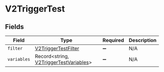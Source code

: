 # V2TriggerTest


## Fields

| Field                                                                                   | Type                                                                                    | Required                                                                                | Description                                                                             |
| --------------------------------------------------------------------------------------- | --------------------------------------------------------------------------------------- | --------------------------------------------------------------------------------------- | --------------------------------------------------------------------------------------- |
| `filter`                                                                                | [V2TriggerTestFilter](../../models/shared/v2triggertestfilter.md)                       | :heavy_minus_sign:                                                                      | N/A                                                                                     |
| `variables`                                                                             | Record<string, [V2TriggerTestVariables](../../models/shared/v2triggertestvariables.md)> | :heavy_minus_sign:                                                                      | N/A                                                                                     |